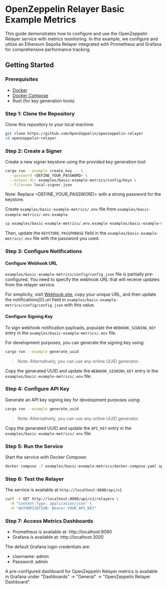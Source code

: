 # OpenZeppelin Relayer Basic Example Metrics

This guide demonstrates how to configure and use the OpenZeppelin Relayer service with metrics monitoring. In this example, we configure and utilize an Ethereum Sepolia Relayer integrated with Prometheus and Grafana for comprehensive performance tracking.


## Getting Started


### Prerequisites

- [Docker](https://docs.docker.com/get-docker/)
- [Docker Compose](https://docs.docker.com/compose/install/)
- Rust (for key generation tools)


### Step 1: Clone the Repository

Clone this repository to your local machine:

```bash
git clone https://github.com/OpenZeppelin/openzeppelin-relayer
cd openzeppelin-relayer
```
 

### Step 2: Create a Signer

Create a new signer keystore using the provided key generation tool:

```sh
cargo run --example create_key -- \
  --password <DEFINE_YOUR_PASSWORD> \
  --output-dir examples/basic-example-metrics/config/keys \
  --filename local-signer.json
```

Note: Replace <DEFINE_YOUR_PASSWORD> with a strong password for the keystore.


Create `examples/basic-example-metrics/.env` file from `examples/basic-example-metrics/.env.example`.

```bash
cp examples/basic-example-metrics/.env.example examples/basic-example-metrics/.env
```


Then, update the `KEYSTORE_PASSPHRASE` field in the `examples/basic-example-metrics/.env` file with the password you used.



### Step 3: Configure Notifications


#### Configure Webhook URL

`examples/basic-example-metrics/config/config.json` file is partially pre-configured. You need to specify the webhook URL that will receive updates from the relayer service.

For simplicity, visit [Webhook.site](https://webhook.site), copy your unique URL, and then update the notifications[0].url field in `examples/basic-example-metrics/config/config.json` with this value.



#### Configure Signing Key

To sign webhook notification payloads, populate the `WEBHOOK_SIGNING_KEY` entry in the `examples/basic-example-metrics/.env` file.

For development purposes, you can generate the signing key using:

```bash
cargo run --example generate_uuid
```
> Note: Alternatively, you can use any online UUID generator.


Copy the generated UUID and update the `WEBHOOK_SIGNING_KEY` entry in the `examples/basic-example-metrics/.env` file.



### Step 4: Configure API Key

Generate an API key signing key for development purposes using:

```bash
cargo run --example generate_uuid
```
> Note: Alternatively, you can use any online UUID generator.


Copy the generated UUID and update the `API_KEY` entry in the `examples/basic-example-metrics/.env` file.



### Step 5: Run the Service

Start the service with Docker Compose:

```bash
docker compose -f examples/basic-example-metrics/docker-compose.yaml up
```


### Step 6: Test the Relayer

The service is available at `http://localhost:8080/api/v1`

```bash
curl -X GET http://localhost:8080/api/v1/relayers \
  -H "Content-Type: application/json" \
  -H "AUTHORIZATION: Bearer YOUR_API_KEY"
```


### Step 7: Access Metrics Dashboards

- Prometheus is available at: http://localhost:9090
- Grafana is available at: http://localhost:3000

The default Grafana login credentials are:
- Username: admin
- Password: admin

A pre-configured dashboard for OpenZeppelin Relayer metrics is available in Grafana under "Dashboards" → "General" → "OpenZeppelin Relayer Dashboard".
